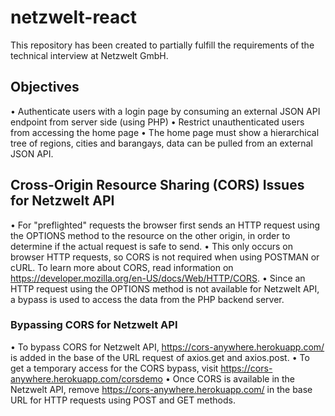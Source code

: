 # netzwelt-react
This repository has been created to partially fulfill the requirements of the technical interview at Netzwelt GmbH.

## Objectives
• Authenticate users with a login page by consuming an external JSON API endpoint from server side (using PHP)
• Restrict unauthenticated users from accessing the home page
• The home page must show a hierarchical tree of regions, cities and barangays, data can be pulled from an external JSON API.

## Cross-Origin Resource Sharing (CORS) Issues for Netzwelt API
• For "preflighted" requests the browser first sends an HTTP request using the OPTIONS method to the resource on the other origin, in order to determine if the actual request is safe to send. 
• This only occurs on browser HTTP requests, so CORS is not required when using POSTMAN or cURL.
To learn more about CORS, read information on https://developer.mozilla.org/en-US/docs/Web/HTTP/CORS.
• Since an HTTP request using the OPTIONS method is not available for Netzwelt API, a bypass is used to access the data from the PHP backend server. 

### Bypassing CORS for Netzwelt API
• To bypass CORS for Netzwelt API, https://cors-anywhere.herokuapp.com/ is added in the base of the URL request of axios.get and axios.post. 
• To get a temporary access for the CORS bypass, visit https://cors-anywhere.herokuapp.com/corsdemo
• Once CORS is available in the Netzwelt API, remove https://cors-anywhere.herokuapp.com/ in the base URL for HTTP requests using POST and GET methods.